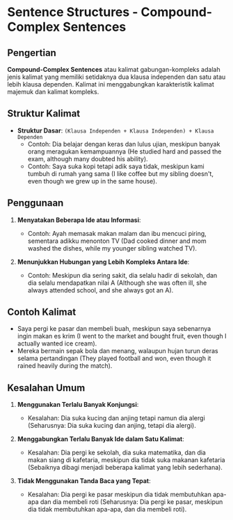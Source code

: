 # Sentence Structures - Compound-Complex Sentences

## Pengertian

**Compound-Complex Sentences** atau kalimat gabungan-kompleks adalah jenis kalimat yang memiliki setidaknya dua klausa independen dan satu atau lebih klausa dependen. Kalimat ini menggabungkan karakteristik kalimat majemuk dan kalimat kompleks.

## Struktur Kalimat

- **Struktur Dasar**: `(Klausa Independen + Klausa Independen) + Klausa Dependen`
  - Contoh: Dia belajar dengan keras dan lulus ujian, meskipun banyak orang meragukan kemampuannya (He studied hard and passed the exam, although many doubted his ability).
  - Contoh: Saya suka kopi tetapi adik saya tidak, meskipun kami tumbuh di rumah yang sama (I like coffee but my sibling doesn't, even though we grew up in the same house).

## Penggunaan

1. **Menyatakan Beberapa Ide atau Informasi**: 
   - Contoh: Ayah memasak makan malam dan ibu mencuci piring, sementara adikku menonton TV (Dad cooked dinner and mom washed the dishes, while my younger sibling watched TV).

2. **Menunjukkan Hubungan yang Lebih Kompleks Antara Ide**:
   - Contoh: Meskipun dia sering sakit, dia selalu hadir di sekolah, dan dia selalu mendapatkan nilai A (Although she was often ill, she always attended school, and she always got an A).

## Contoh Kalimat

- Saya pergi ke pasar dan membeli buah, meskipun saya sebenarnya ingin makan es krim (I went to the market and bought fruit, even though I actually wanted ice cream).
- Mereka bermain sepak bola dan menang, walaupun hujan turun deras selama pertandingan (They played football and won, even though it rained heavily during the match).

## Kesalahan Umum

1. **Menggunakan Terlalu Banyak Konjungsi**:
   - Kesalahan: Dia suka kucing dan anjing tetapi namun dia alergi (Seharusnya: Dia suka kucing dan anjing, tetapi dia alergi).

2. **Menggabungkan Terlalu Banyak Ide dalam Satu Kalimat**:
   - Kesalahan: Dia pergi ke sekolah, dia suka matematika, dan dia makan siang di kafetaria, meskipun dia tidak suka makanan kafetaria (Sebaiknya dibagi menjadi beberapa kalimat yang lebih sederhana).

3. **Tidak Menggunakan Tanda Baca yang Tepat**:
   - Kesalahan: Dia pergi ke pasar meskipun dia tidak membutuhkan apa-apa dan dia membeli roti (Seharusnya: Dia pergi ke pasar, meskipun dia tidak membutuhkan apa-apa, dan dia membeli roti).

